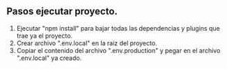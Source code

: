 ## Pasos ejecutar proyecto.

1. Ejecutar "npm install" para bajar todas las dependencias y plugins que trae ya el proyecto.
2. Crear archivo ".env.local" en la raiz del proyecto.
3. Copiar el contenido del archivo ".env.production" y pegar en el archivo ".env.local" ya creado.
